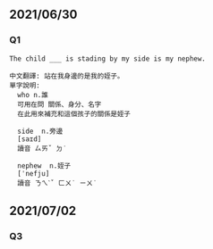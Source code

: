 ## 2021/06/30

### Q1
```
The child ___ is stading by my side is my nephew.

中文翻譯: 站在我身邊的是我的姪子。
單字說明:
  who n.誰
  可用在問 關係、身分、名字
  在此用來補充和這個孩子的關係是姪子

  side  n.旁邊
  [saɪd] 
  讀音 ㄙㄞˇ ㄉ˙ 

  nephew  n.姪子
  [ˈnefju]
  讀音 ㄋㄟˋˇ ㄈㄨ˙ ㄧㄨ˙
```
## 2021/07/02

### Q3
```

```
